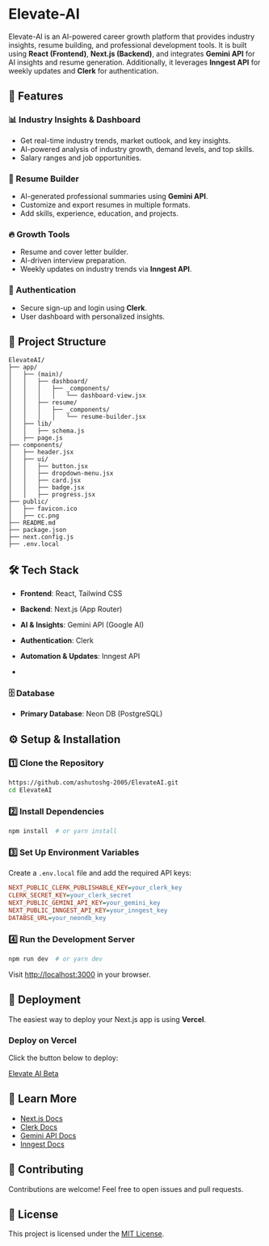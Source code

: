 # Elevate-AI

Elevate-AI is an AI-powered career growth platform that provides industry insights, resume building, and professional development tools. It is built using **React (Frontend)**, **Next.js (Backend)**, and integrates **Gemini API** for AI insights and resume generation. Additionally, it leverages **Inngest API** for weekly updates and **Clerk** for authentication.

## 🚀 Features

### 📊 Industry Insights & Dashboard

- Get real-time industry trends, market outlook, and key insights.
- AI-powered analysis of industry growth, demand levels, and top skills.
- Salary ranges and job opportunities.

### 📝 Resume Builder

- AI-generated professional summaries using **Gemini API**.
- Customize and export resumes in multiple formats.
- Add skills, experience, education, and projects.

### 🔥 Growth Tools

- Resume and cover letter builder.
- AI-driven interview preparation.
- Weekly updates on industry trends via **Inngest API**.

### 🔐 Authentication

- Secure sign-up and login using **Clerk**.
- User dashboard with personalized insights.

## 📂 Project Structure

```
ElevateAI/
├── app/
│   ├── (main)/
│   │   ├── dashboard/
│   │   │   ├── _components/
│   │   │   │   └── dashboard-view.jsx
│   │   ├── resume/
│   │   │   ├── _components/
│   │   │   │   └── resume-builder.jsx
│   ├── lib/
│   │   ├── schema.js
│   ├── page.js
├── components/
│   ├── header.jsx
│   ├── ui/
│   │   ├── button.jsx
│   │   ├── dropdown-menu.jsx
│   │   ├── card.jsx
│   │   ├── badge.jsx
│   │   ├── progress.jsx
├── public/
│   ├── favicon.ico
│   ├── cc.png
├── README.md
├── package.json
├── next.config.js
├── .env.local
```

## 🛠️ Tech Stack

- **Frontend**: React, Tailwind CSS

- **Backend**: Next.js (App Router)

- **AI & Insights**: Gemini API (Google AI)

- **Authentication**: Clerk

- **Automation & Updates**: Inngest API

-

  ### 🗄️ Database

- **Primary Database**: Neon DB (PostgreSQL)

## ⚙️ Setup & Installation

### 1️⃣ Clone the Repository

```bash
https://github.com/ashutoshg-2005/ElevateAI.git
cd ElevateAI
```

### 2️⃣ Install Dependencies

```bash
npm install  # or yarn install
```

### 3️⃣ Set Up Environment Variables

Create a `.env.local` file and add the required API keys:

```ini
NEXT_PUBLIC_CLERK_PUBLISHABLE_KEY=your_clerk_key
CLERK_SECRET_KEY=your_clerk_secret
NEXT_PUBLIC_GEMINI_API_KEY=your_gemini_key
NEXT_PUBLIC_INNGEST_API_KEY=your_inngest_key
DATABSE_URL=your_neondb_key
```

### 4️⃣ Run the Development Server

```bash
npm run dev  # or yarn dev
```

Visit [http://localhost:3000](http://localhost:3000) in your browser.

## 🚀 Deployment

The easiest way to deploy your Next.js app is using **Vercel**.

### Deploy on Vercel

Click the button below to deploy:

[Elevate AI Beta](https://elevate-ai-beta.vercel.app/)



## 📖 Learn More

- [Next.js Docs](https://nextjs.org/docs)
- [Clerk Docs](https://clerk.com/docs)
- [Gemini API Docs](https://ai.google.dev/)
- [Inngest Docs](https://inngest.com/docs)

## 🤝 Contributing

Contributions are welcome! Feel free to open issues and pull requests.

## 📜 License

This project is licensed under the [MIT License](LICENSE).


